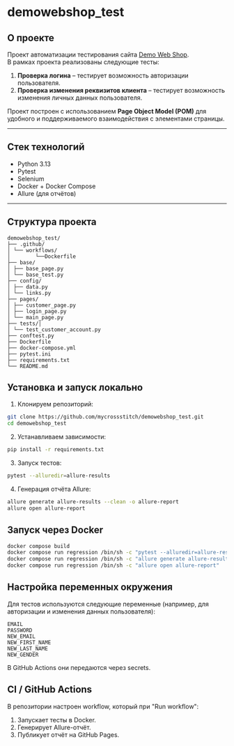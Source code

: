 # demowebshop_test

## О проекте
Проект автоматизации тестирования сайта [Demo Web Shop](https://demowebshop.tricentis.com/).  
В рамках проекта реализованы следующие тесты:

1. **Проверка логина** – тестирует возможность авторизации пользователя.
2. **Проверка изменения реквизитов клиента** – тестирует возможность изменения личных данных пользователя.

Проект построен с использованием **Page Object Model (POM)** для удобного и поддерживаемого взаимодействия с элементами страницы.

---
## Стек технологий

- Python 3.13
- Pytest
- Selenium
- Docker + Docker Compose
- Allure (для отчётов)

---
## Структура проекта
```
demowebshop_test/
├── .github/
│ └── workflows/
│        └──Dockerfile
├── base/
│ ├── base_page.py
│ └── base_test.py
├── config/
│ ├── data.py
│ └── links.py
├── pages/
│ ├── customer_page.py
│ ├── login_page.py
│ └── main_page.py
├── tests/│ 
│ └── test_customer_account.py
├── conftest.py
├── Dockerfile
├── docker-compose.yml
├── pytest.ini
├── requirements.txt
└── README.md
```
## Установка и запуск локально

1. Клонируем репозиторий:
```bash
git clone https://github.com/mycrossstitch/demowebshop_test.git
cd demowebshop_test
```
2. Устанавливаем зависимости:
```bash 
pip install -r requirements.txt
```
3. Запуск тестов:
```bash 
pytest --alluredir=allure-results
```
4. Генерация отчёта Allure:
```bash 
allure generate allure-results --clean -o allure-report
allure open allure-report
```
## Запуск через Docker
```bash
docker compose build
docker compose run regression /bin/sh -c "pytest --alluredir=allure-results"
docker compose run regression /bin/sh -c "allure generate allure-results --clean -o allure-report"
docker compose run regression /bin/sh -c "allure open allure-report"
```
## Настройка переменных окружения
Для тестов используются следующие переменные (например, для авторизации и изменения данных пользователя):
```
EMAIL
PASSWORD
NEW_EMAIL
NEW_FIRST_NAME
NEW_LAST_NAME
NEW_GENDER
```
В GitHub Actions они передаются через secrets.

## CI / GitHub Actions

В репозитории настроен workflow, который при "Run workflow":
1. Запускает тесты в Docker.
2. Генерирует Allure-отчёт.
3. Публикует отчёт на GitHub Pages.